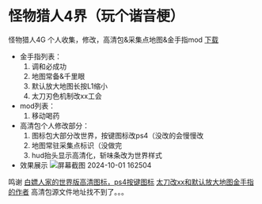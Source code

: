 # 怪物猎人4界（玩个谐音梗）
怪物猎人4G 个人收集，修改，高清包&采集点地图&金手指mod
[下载](https://github.com/lvyin555/mh4gu/releases)
- 金手指列表：
  1. 调和必成功
  2. 地图常备&千里眼
  3. 默认放大地图长按L1缩小
  4. 太刀刃色机制改xx工会
- mod列表：
  1. 移动喝药
- 高清包个人修改部分：
  1. 图标包大部分改世界，按键图标改ps4（没改的会慢慢改
  2. 地图常驻采集点标识（没做完
  3. hud抬头显示高清化，斩味条改为世界样式
- 效果展示
![屏幕截图 2024-10-01 162504](https://github.com/user-attachments/assets/8b60dd8a-43e3-4293-9cf9-b7c24411f152)

鸣谢
[白嫖人家的世界版高清图标，ps4按键图标](https://github.com/StormieVN/MonsterHunterPortable3rdHDRemake)
[太刀改xx和默认放大地图金手指的作者](https://space.bilibili.com/434139281/)
高清包源文件地址找不到了。。。
